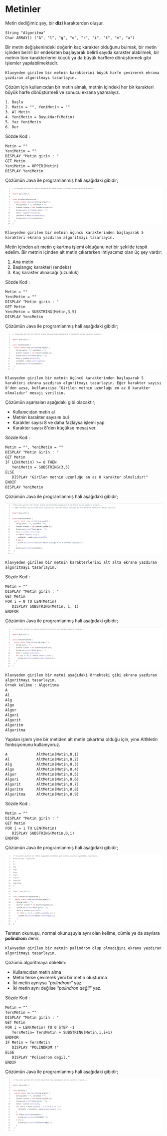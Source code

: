 # Metinler

Metin dediğimiz şey, bir **dizi** karakterden oluşur.
```
String "Algoritma"
Char ARRAY() ("A", "l", "g", "o", "r", "i", "t", "m", "a")
```
Bir metin değişkenindeki değerin kaç karakter olduğunu bulmak, bir metin içinden belirli bir endeksten başlayarak belirli sayıda karakter alabilmek, bir metnin tüm karakterlerini küçük ya da büyük harflere dönüştürmek gibi işlemler yapılabilmektedir.
```
Klavyeden girilen bir metnin karakterini büyük harfe çevirerek ekrana yazdıran algoritmayı tasarlayın.
```
Çözüm için kullanıcıdan bir metin almalı, metnin içindeki her bir karakteri büyük harfe dönüştürmeli ve sonucu ekrana yazmalıyız.
```
1. Başla
2. Matin = "", YeniMetin = ""
3. Al Metin
4. YeniMetin = BuyukHarf(Metin)
5. Yaz YeniMetin
6. Dur
```

Sözde Kod :
```
Metin = ""
YeniMetin = ""
DISPLAY "Metin girin : "
GET Metin
YeniMetin = UPPER(Metin)
DISPLAY YeniMetin
```
Çözümün Java ile programlanmış hali aşağıdaki gibidir;

![gorsel](https://github.com/SenaOzcn/Algoritma/blob/MIT-License/Diziler%26Metinler%26Koleksiyonlar/Metinler/Images/BuyukHarfeDonusturme.png)

```
Klavyeden girilen bir metnin üçüncü karakterinden başlayarak 5 karakteri ekrana yazdıran algoritmayı tasarlayın.
```
Metin içinden alt metin çıkartma işlemi olduğunu net bir şekilde tespit edelim. Bir metnin içinden alt metin çıkartırken ihtiyacımız olan üç şey vardır:
1. Ana metin
2. Başlangıç karakteri (endeks)
3. Kaç karakter alınacağı (uzunluk)

Sözde Kod :
```
Metin = ""
YeniMetin = ""
DISPLAY "Metin girin : "
GET Metin
YeniMetin = SUBSTRING(Metin,3,5)
DISPLAY YeniMetin
```
Çözümün Java ile programlanmış hali aşağıdaki gibidir;
 
 ![gorsel](https://github.com/SenaOzcn/Algoritma/blob/MIT-License/Diziler%26Metinler%26Koleksiyonlar/Metinler/Images/KarakterUcBes.png)
```
Klavyeden girilen bir metnin üçüncü karakterinden başlayarak 5 karakteri ekrana yazdıran algoritmayı tasarlayın. Eğer karakter sayısı 8'den azsa, kullanıcıya "Girilen metnin uzunluğu en az 8 karakter olmalıdır" mesajı verilsin.
```
Çözümün aşamaları aşağıdaki gibi olacaktır;

- Kullanıcıdan metin al
- Metnin karakter sayısını bul
- Karakter sayısı 8 ve daha fazlaysa işlemi yap
- Karakter sayısı 8'den küçükse mesaj ver.

Sözde Kod :
```
Metin = "", YeniMetin = ""
DISPLAY "Metin Girin : "
GET Metin
IF LEN(Metin) >= 8 THEN
   YeniMetin = SUBSTRING(3,5)
ELSE
   DISPLAY "Girilen metnin uzunluğu en az 8 karakter olmalıdır!"
ENDIF
DISPLAY YeniMetin
```
Çözümün Java ile programlanmış hali aşağıdaki gibidir;
 
![gorsel](https://github.com/SenaOzcn/Algoritma/blob/MIT-License/Diziler%26Metinler%26Koleksiyonlar/Metinler/Images/KosulluKarakter.png)

```
Klavyeden girilen bir metnin karakterlerini alt alta ekrana yazdıran algoritmayı tasarlayın.
```
Sözde Kod :
```
Metin = ""
DISPLAY "Metin girin : "
GET Metin
FOR i = 0 TO LEN(Metin)
   DISPLAY SUBSTRING(Metin, i, 1)
ENDFOR
```
Çözümün Java ile programlanmış hali aşağıdaki gibidir;
 
![gorsel](https://github.com/SenaOzcn/Algoritma/blob/MIT-License/Diziler%26Metinler%26Koleksiyonlar/Metinler/Images/AltAltaYazdirma.png)

```
Klavyeden girilen bir metni aşağıdaki örnekteki gibi ekrana yazdıran algoritmayı tasarlayın.
Örnek kelime : Algoritma
A
Al
Alg
Algo
Algor
Algori
Algorit
Algoritm
Algoritma
```
Yapılan işlem yine bir metiden alt metin çıkartma olduğu için, yine AltMetin fonksiyonunu kullanıyoruz.
```
A             AltMetin(Metin,0,1)
Al            AltMetin(Metin,0,2)
Alg           AltMetin(Metin,0,3)
Algo          AltMetin(Metin,0,4)
Algor         AltMetin(Metin,0,5)
Algori        AltMetin(Metin,0,6)
Algorit       AltMetin(Metin,0,7)
Algoritm      AltMetin(Metin,0,8)
Algoritma     AltMetin(Metin,0,9)
```
Sözde Kod :
```
Metin = ""
DISPLAY "Metin girin : "
GET Metin
FOR i = 1 TO LEN(Metin)
   DISPLAY SUBSTRING(Metin,0,i)
ENDFOR
```
Çözümün Java ile programlanmış hali aşağıdaki gibidir;
 
![gorsel](https://github.com/SenaOzcn/Algoritma/blob/MIT-License/Diziler%26Metinler%26Koleksiyonlar/Metinler/Images/ArtarakAltAltaYazdirma.png)

Tersten okunuşu, normal okunuşuyla aynı olan kelime, cümle ya da sayılara **polindrom** denir.
```
Klavyeden girilen bir metnin palindrom olup olmadığını ekrana yazdıran algoritmayı tasarlayın.
```
Çözümü algoritmaya dökelim:
- Kullanıcıdan metin alma
- Metni terse çevirerek yeni bir metin oluşturma
- İki metin aynıysa *"polindrom"* yaz.
- İki metin aynı değilse *"polindron değil"* yaz.

Sözde Kod :
```
Metin = ""
TersMetin = ""
DISPLAY "Metin girin : "
GET Metin
FOR i = LEN(Metin) TO 0 STEP -1
   TersMetin= TersMetin + SUBSTRING(Metin,i,i+1)
ENDFOR
IF Metin = TersMetin
   DISPLAY "POLINDROM !"
ELSE
   DISPLAY "Polindrom değil."
ENDIF
```
Çözümün Java ile programlanmış hali aşağıdaki gibidir;
 
![gorsel](https://github.com/SenaOzcn/Algoritma/blob/MIT-License/Diziler%26Metinler%26Koleksiyonlar/Metinler/Images/Polindrom.png)

